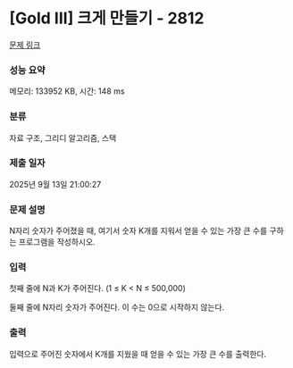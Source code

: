 # [Gold III] 크게 만들기 - 2812 

[문제 링크](https://www.acmicpc.net/problem/2812) 

### 성능 요약

메모리: 133952 KB, 시간: 148 ms

### 분류

자료 구조, 그리디 알고리즘, 스택

### 제출 일자

2025년 9월 13일 21:00:27

### 문제 설명

<p style="user-select: auto !important;">N자리 숫자가 주어졌을 때, 여기서 숫자 K개를 지워서 얻을 수 있는 가장 큰 수를 구하는 프로그램을 작성하시오.</p>

### 입력 

 <p style="user-select: auto !important;">첫째 줄에 N과 K가 주어진다. (1 ≤ K < N ≤ 500,000)</p>

<p style="user-select: auto !important;">둘째 줄에 N자리 숫자가 주어진다. 이 수는 0으로 시작하지 않는다.</p>

### 출력 

 <p style="user-select: auto !important;">입력으로 주어진 숫자에서 K개를 지웠을 때 얻을 수 있는 가장 큰 수를 출력한다.</p>

